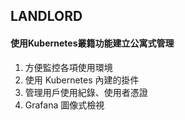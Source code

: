 ## LANDLORD

#### 使用Kubernetes叢籍功能建立公寓式管理
1. 方便監控各項使用環境
2. 使用 Kubernetes 內建的掛件
3. 管理用戶使用紀錄、使用者憑證
4. Grafana 圖像式檢視